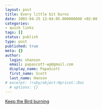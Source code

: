 ```yaml
---
layout: post
title: Every little bit burns
date: 2003-04-25 12:04:05.000000000 +02:00
categories:
- quick links
tags: []
status: publish
type: post
published: true
meta: {}
author:
  login: shanson
  email: papascott-wp@gmail.com
  display_name: PapaScott
  first_name: Scott
  last_name: Hanson
# excerpt: !ruby/object:Hpricot::Doc
  # options: {}
---
```

<p><a title="Every little bit burns" href="http://weblog.delacour.net/archives/000897.html">Keep the Bird burning</a></p>
